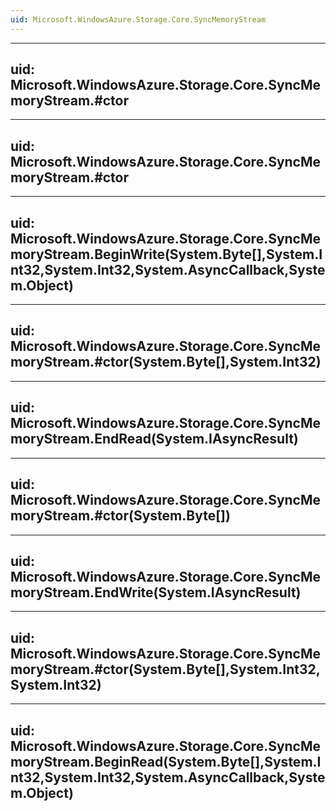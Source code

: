 ```yaml
---
uid: Microsoft.WindowsAzure.Storage.Core.SyncMemoryStream
---
```


---
uid: Microsoft.WindowsAzure.Storage.Core.SyncMemoryStream.#ctor
---

---
uid: Microsoft.WindowsAzure.Storage.Core.SyncMemoryStream.#ctor
---

---
uid: Microsoft.WindowsAzure.Storage.Core.SyncMemoryStream.BeginWrite(System.Byte[],System.Int32,System.Int32,System.AsyncCallback,System.Object)
---

---
uid: Microsoft.WindowsAzure.Storage.Core.SyncMemoryStream.#ctor(System.Byte[],System.Int32)
---

---
uid: Microsoft.WindowsAzure.Storage.Core.SyncMemoryStream.EndRead(System.IAsyncResult)
---

---
uid: Microsoft.WindowsAzure.Storage.Core.SyncMemoryStream.#ctor(System.Byte[])
---

---
uid: Microsoft.WindowsAzure.Storage.Core.SyncMemoryStream.EndWrite(System.IAsyncResult)
---

---
uid: Microsoft.WindowsAzure.Storage.Core.SyncMemoryStream.#ctor(System.Byte[],System.Int32,System.Int32)
---

---
uid: Microsoft.WindowsAzure.Storage.Core.SyncMemoryStream.BeginRead(System.Byte[],System.Int32,System.Int32,System.AsyncCallback,System.Object)
---
